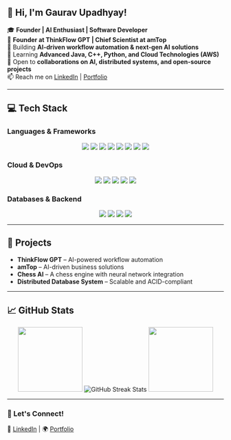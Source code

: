 ## 👋 Hi, I'm **Gaurav Upadhyay!**  

🎓 **Founder | AI Enthusiast | Software Developer**  
🚀 **Founder at ThinkFlow GPT | Chief Scientist at amTop**  
🔭 Building **AI-driven workflow automation & next-gen AI solutions**  
🌱 Learning **Advanced Java, C++, Python, and Cloud Technologies (AWS)**  
🤝 Open to **collaborations on AI, distributed systems, and open-source projects**  
📫 Reach me on [LinkedIn](https://www.linkedin.com/in/gauravupadhyay-tech/) | [Portfolio](https://gauravupadhyay.vercel.app)  

---

## 💻 Tech Stack  

### **Languages & Frameworks**  
<div align="center">
  <img src="https://img.shields.io/badge/C++-%2300599C.svg?style=for-the-badge&logo=c%2B%2B&logoColor=white"/>
  <img src="https://img.shields.io/badge/Java-%23ED8B00.svg?style=for-the-badge&logo=openjdk&logoColor=white"/>
  <img src="https://img.shields.io/badge/Python-3670A0?style=for-the-badge&logo=python&logoColor=ffdd54"/>
  <img src="https://img.shields.io/badge/JavaScript-%23323330.svg?style=for-the-badge&logo=javascript&logoColor=%23F7DF1E"/>
  <img src="https://img.shields.io/badge/TypeScript-%23007ACC.svg?style=for-the-badge&logo=typescript&logoColor=white"/>
  <img src="https://img.shields.io/badge/React-%2320232a.svg?style=for-the-badge&logo=react&logoColor=%2361DAFB"/>
  <img src="https://img.shields.io/badge/Next.js-%23000000.svg?style=for-the-badge&logo=next.js&logoColor=white"/>
  <img src="https://img.shields.io/badge/SpringBoot-%236DB33F.svg?style=for-the-badge&logo=springboot&logoColor=white"/>
</div>

### **Cloud & DevOps**  
<div align="center">
  <img src="https://img.shields.io/badge/AWS-%23FF9900.svg?style=for-the-badge&logo=amazonaws&logoColor=white"/>
  <img src="https://img.shields.io/badge/Docker-%230db7ed.svg?style=for-the-badge&logo=docker&logoColor=white"/>
  <img src="https://img.shields.io/badge/Kubernetes-%23326ce5.svg?style=for-the-badge&logo=kubernetes&logoColor=white"/>
  <img src="https://img.shields.io/badge/GitHub-%23121011.svg?style=for-the-badge&logo=github&logoColor=white"/>
  <img src="https://img.shields.io/badge/Git-%23F05033.svg?style=for-the-badge&logo=git&logoColor=white"/>
</div>

### **Databases & Backend**  
<div align="center">
  <img src="https://img.shields.io/badge/MySQL-%2300f.svg?style=for-the-badge&logo=mysql&logoColor=white"/>
  <img src="https://img.shields.io/badge/PostgreSQL-%23316192.svg?style=for-the-badge&logo=postgresql&logoColor=white"/>
  <img src="https://img.shields.io/badge/MongoDB-%2347A248.svg?style=for-the-badge&logo=mongodb&logoColor=white"/>
  <img src="https://img.shields.io/badge/Firebase-%23FFCA28.svg?style=for-the-badge&logo=firebase&logoColor=white"/>
</div>

---

## 🚀 Projects  
- **ThinkFlow GPT** – AI-powered workflow automation  
- **amTop** – AI-driven business solutions  
- **Chess AI** – A chess engine with neural network integration  
- **Distributed Database System** – Scalable and ACID-compliant  

---

## 📈 GitHub Stats  
<div align="center">
  <img src="https://github-readme-stats.vercel.app/api?username=Gaurav00321&show_icons=true&theme=radical" height="150px"/>
  <img src="https://streak-stats.demolab.com?user=Gaurav00321&theme=radical&hide_border=true" alt="GitHub Streak Stats"/>



  <img src="https://github-readme-stats.vercel.app/api/top-langs/?username=Gaurav00321&layout=compact&theme=radical" height="150px"/>
</div>

---

### 🤝 Let's Connect!  
💼 [LinkedIn](https://www.linkedin.com/in/gauravupadhyay-tech/) | 🌍 [Portfolio](https://gauravupadhyay.vercel.app)  
